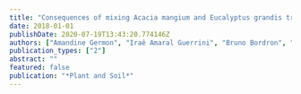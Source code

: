 ```yaml
---
title: "Consequences of mixing Acacia mangium and Eucalyptus grandis trees on soil exploration by fine-roots down to a depth of 17 m"
date: 2018-01-01
publishDate: 2020-07-19T13:43:20.774146Z
authors: ["Amandine Germon", "Iraê Amaral Guerrini", "Bruno Bordron", "Jean-Pierre Bouillet", "Yann Nouvellon", "José Leonardo de Moraes Gonçalves", "Christophe Jourdan", "Ranieri Ribeiro Paula", "Jean-Paul Laclau"]
publication_types: ["2"]
abstract: ""
featured: false
publication: "*Plant and Soil*"
---
```



